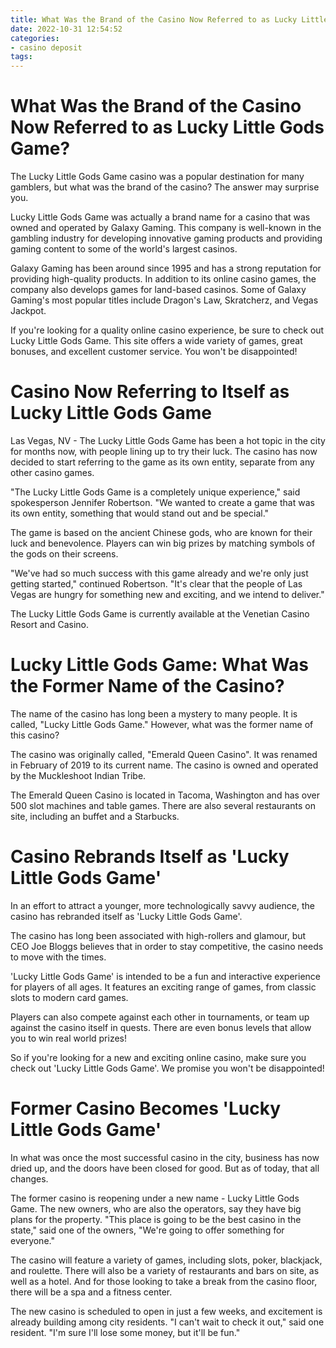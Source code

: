 ```yaml
---
title: What Was the Brand of the Casino Now Referred to as Lucky Little Gods Game
date: 2022-10-31 12:54:52
categories:
- casino deposit
tags:
---
```



#  What Was the Brand of the Casino Now Referred to as Lucky Little Gods Game?

The Lucky Little Gods Game casino was a popular destination for many gamblers, but what was the brand of the casino? The answer may surprise you.

Lucky Little Gods Game was actually a brand name for a casino that was owned and operated by Galaxy Gaming. This company is well-known in the gambling industry for developing innovative gaming products and providing gaming content to some of the world's largest casinos.

Galaxy Gaming has been around since 1995 and has a strong reputation for providing high-quality products. In addition to its online casino games, the company also develops games for land-based casinos. Some of Galaxy Gaming's most popular titles include Dragon's Law, Skratcherz, and Vegas Jackpot.

If you're looking for a quality online casino experience, be sure to check out Lucky Little Gods Game. This site offers a wide variety of games, great bonuses, and excellent customer service. You won't be disappointed!

#  Casino Now Referring to Itself as Lucky Little Gods Game

Las Vegas, NV - The Lucky Little Gods Game has been a hot topic in the city for months now, with people lining up to try their luck. The casino has now decided to start referring to the game as its own entity, separate from any other casino games.

"The Lucky Little Gods Game is a completely unique experience," said spokesperson Jennifer Robertson. "We wanted to create a game that was its own entity, something that would stand out and be special."

The game is based on the ancient Chinese gods, who are known for their luck and benevolence. Players can win big prizes by matching symbols of the gods on their screens.

"We've had so much success with this game already and we're only just getting started," continued Robertson. "It's clear that the people of Las Vegas are hungry for something new and exciting, and we intend to deliver."

The Lucky Little Gods Game is currently available at the Venetian Casino Resort and Casino.

#  Lucky Little Gods Game: What Was the Former Name of the Casino?

The name of the casino has long been a mystery to many people. It is called, "Lucky Little Gods Game." However, what was the former name of this casino?

The casino was originally called, "Emerald Queen Casino". It was renamed in February of 2019 to its current name. The casino is owned and operated by the Muckleshoot Indian Tribe.

The Emerald Queen Casino is located in Tacoma, Washington and has over 500 slot machines and table games. There are also several restaurants on site, including an buffet and a Starbucks.

#  Casino Rebrands Itself as 'Lucky Little Gods Game'

In an effort to attract a younger, more technologically savvy audience, the casino has rebranded itself as 'Lucky Little Gods Game'.

The casino has long been associated with high-rollers and glamour, but CEO Joe Bloggs believes that in order to stay competitive, the casino needs to move with the times.

'Lucky Little Gods Game' is intended to be a fun and interactive experience for players of all ages. It features an exciting range of games, from classic slots to modern card games.

Players can also compete against each other in tournaments, or team up against the casino itself in quests. There are even bonus levels that allow you to win real world prizes!

So if you're looking for a new and exciting online casino, make sure you check out 'Lucky Little Gods Game'. We promise you won't be disappointed!

#  Former Casino Becomes 'Lucky Little Gods Game'

In what was once the most successful casino in the city, business has now dried up, and the doors have been closed for good. But as of today, that all changes.

The former casino is reopening under a new name - Lucky Little Gods Game. The new owners, who are also the operators, say they have big plans for the property. "This place is going to be the best casino in the state," said one of the owners, "We're going to offer something for everyone."

The casino will feature a variety of games, including slots, poker, blackjack, and roulette. There will also be a variety of restaurants and bars on site, as well as a hotel. And for those looking to take a break from the casino floor, there will be a spa and a fitness center.

The new casino is scheduled to open in just a few weeks, and excitement is already building among city residents. "I can't wait to check it out," said one resident. "I'm sure I'll lose some money, but it'll be fun."